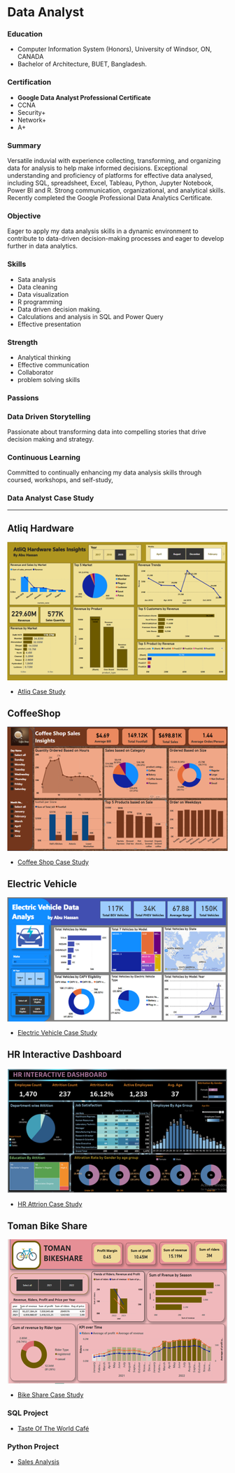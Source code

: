 # Data Analyst

### Education
- Computer Information System (Honors), University of Windsor, ON, CANADA
- Bachelor of Architecture, BUET, Bangladesh.

### Certification
- **Google Data Analyst Professional Certificate**
- CCNA
- Security+
- Network+
- A+

### Summary
Versatile induvial with experience collecting, transforming, and organizing data for analysis to help make informed decisions. Exceptional understanding and proficiency of platforms for effective data analysed, including SQL, spreadsheet, Excel, Tableau, Python, Jupyter Notebook, Power BI and R. Strong communication, organizational, and analytical skills. Recently completed the   Google Professional Data Analytics Certificate.

### Objective
Eager to apply my data analysis skills in a dynamic environment to contribute to data-driven decision-making processes and eager to develop further in data analytics.

### Skills
- Sata analysis
- Data cleaning
- Data visualization
- R programming
- Data driven decision making.
- Calculations and analysis in SQL and Power Query
- Effective presentation
  
### Strength
- Analytical thinking
- Effective communication
- Collaborator
- problem solving skills

### Passions

### Data Driven Storytelling
 
Passionate about transforming data into compelling stories that drive decision making and strategy.
      
### Continuous Learning
 
Committed to continually enhancing my data analysis skills through coursed, workshops, and self-study,

### Data Analyst Case Study
---
## Atliq Hardware
![EEG_Band_Discovery](/Picture/Atliq_Hardware.png)
- [Atliq Case Study](/CaseStudy/AtliqHardware.docx)
 
## CoffeeShop
![EEG_Band_Discovery](/Picture/Coffee_Shop.png)
- [Coffee Shop Case Study](/CaseStudy/CoffeeShop.docx)
   
## Electric Vehicle
![EEG_Band_Discovery](/Picture/EV_Vehicle.png)
- [Electric Vehicle Case Study](/CaseStudy/ElectricVehicle.docx)
     
## HR Interactive Dashboard
![EEG_Band_Discovery](/Picture/HR_Dashboard.png)
- [HR Attrion Case Study](/CaseStudy/HRdashboard.docx)
    
## Toman Bike Share
  ![EEG_Band_Discovery](/Picture/Bike_Share.png)
  - [Bike Share Case Study](/CaseStudy/TomanBikeShare.docx)
    
### SQL Project 
  - [Taste Of The World Café](/CaseStudy/TasteOfTheWorldCafé.docx)

### Python Project
  - [Sales Analysis]()

